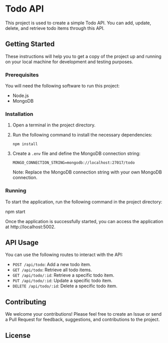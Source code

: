 # Todo API

This project is used to create a simple Todo API. You can add, update, delete, and retrieve todo items through this API.

## Getting Started

These instructions will help you to get a copy of the project up and running on your local machine for development and testing purposes.

### Prerequisites

You will need the following software to run this project:

- Node.js
- MongoDB

### Installation

1. Open a terminal in the project directory.
2. Run the following command to install the necessary dependencies:

    ```
    npm install
    ```

3. Create a `.env` file and define the MongoDB connection string:

    ```
    MONGO_CONNECTION_STRING=mongodb://localhost:27017/todo
    ```

    Note: Replace the MongoDB connection string with your own MongoDB connection.

### Running

To start the application, run the following command in the project directory:

npm start


Once the application is successfully started, you can access the application at http://localhost:5002.

## API Usage

You can use the following routes to interact with the API:

- `POST /api/todo`: Add a new todo item.
- `GET /api/todo`: Retrieve all todo items.
- `GET /api/todo/:id`: Retrieve a specific todo item.
- `PUT /api/todo/:id`: Update a specific todo item.
- `DELETE /api/todo/:id`: Delete a specific todo item.

## Contributing

We welcome your contributions! Please feel free to create an Issue or send a Pull Request for feedback, suggestions, and contributions to the project.

## License

